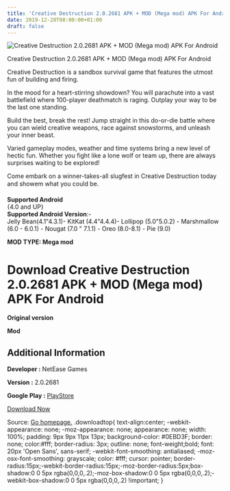 ```yaml
---
title: 'Creative Destruction 2.0.2681 APK + MOD (Mega mod) APK For Android'
date: 2019-12-28T08:00:00+01:00
draft: false
---
```


![Creative Destruction 2.0.2681 APK + MOD (Mega mod) APK For Android](https://i0.wp.com/apkhome.net/wp-content/uploads/2019/11/Creative-Destruction-2.png "Creative Destruction 2.0.2681 APK + MOD (Mega mod) APK For Android")

  

Creative Destruction 2.0.2681 APK + MOD (Mega mod) APK For Android

Creative Destruction is a sandbox survival game that features the utmost fun of building and firing.

In the mood for a heart-stirring showdown? You will parachute into a vast battlefield where 100-player deathmatch is raging. Outplay your way to be the last one standing.

Build the best, break the rest! Jump straight in this do-or-die battle where you can wield creative weapons, race against snowstorms, and unleash your inner beast.

Varied gameplay modes, weather and time systems bring a new level of hectic fun. Whether you fight like a lone wolf or team up, there are always surprises waiting to be explored!

Come embark on a winner-takes-all slugfest in Creative Destruction today and showem what you could be.

**Supported Android**  
{4.0 and UP}  
**Supported Android Version**:-  
Jelly Bean(4.1"4.3.1)- KitKat (4.4"4.4.4)- Lollipop (5.0"5.0.2) - Marshmallow (6.0 - 6.0.1) - Nougat (7.0 " 7.1.1) - Oreo (8.0-8.1) - Pie (9.0)

**MOD TYPE: Mega mod**

Download Creative Destruction 2.0.2681 APK + MOD (Mega mod) APK For Android
===========================================================================

**Original version**

**Mod**

Additional Information
----------------------

**Developer :** NetEase Games

**Version :** 2.0.2681

**Google Play :** [PlayStore](https://play.google.com/store/apps/details?id=com.titan.cd.gb)

  

[Download Now](https://store4app.co/post/creative-destruction-2-0-2681-apk-mod-mega-mod-apk-for-android_1574090187)

  
Source: [Go homepage.](https://store4app.co/post/creative-destruction-2-0-2681-apk-mod-mega-mod-apk-for-android_1574090187) .downloadtop{ text-align:center; -webkit-appearance: none; -moz-appearance: none; appearance: none; width: 100%; padding: 9px 9px 11px 13px; background-color: #0EBD3F; border: none; color:#fff; border-radius: 3px; outline: none; font-weight;bold; font: 20px 'Open Sans', sans-serif; -webkit-font-smoothing: antialiased; -moz-osx-font-smoothing: grayscale; color: #fff; cursor: pointer; border-radius:15px;-webkit-border-radius:15px;-moz-border-radius:5px;box-shadow:0 0 5px rgba(0,0,0,.2);-moz-box-shadow:0 0 5px rgba(0,0,0,.2);-webkit-box-shadow:0 0 5px rgba(0,0,0,.2) !important; }